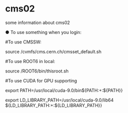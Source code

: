 # cms02
some information about cms02

● To use something when you login:

#To use CMSSW:

source /cvmfs/cms.cern.ch/cmsset_default.sh

#To use ROOT6 in local:

source /ROOT6/bin/thisroot.sh

#To use CUDA for GPU supporting

export PATH=/usr/local/cuda-9.0/bin${PATH:+:${PATH}}

export LD_LIBRARY_PATH=/usr/local/cuda-9.0/lib64\
 ${LD_LIBRARY_PATH:+:${LD_LIBRARY_PATH}}
